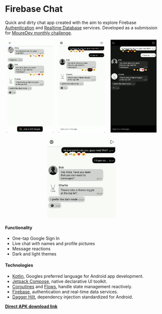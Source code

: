 # Firebase Chat

Quick and dirty chat app created with the aim to explore Firebase [Authentication](https://firebase.google.com/docs/auth) and [Realtime Database](https://firebase.google.com/docs/database) services. Developed as a submission for [MoureDev monthly challenge](https://go.rviewer.io/dev-firebase-chat-es).

<p align="center">
  <img src="/readme-resources/screen1.png" width="30%">
&nbsp; &nbsp; 
  <img src="/readme-resources/screen2.png" width="30%">
&nbsp; &nbsp;
  <img src="/readme-resources/screen3.png" width="30%">
</p>
<p align="center">
  <img src="/readme-resources/reactions.gif" width="45%">
</p>

#### Functionality

- One-tap Google Sign In
- Live chat with names and profile pictures
- Message reactions
- Dark and light themes

#### Technologies

* [Kotlin](https://kotlinlang.org/), Googles preferred language for Android app development.
* [Jetpack Compose](https://developer.android.com/jetpack/compose), native declarative UI toolkit.
* [Coroutines](https://kotlinlang.org/docs/coroutines-overview.html) and [Flows](https://developer.android.com/kotlin/flow/stateflow-and-sharedflow), handle state management reactively.
* [Firebase](https://firebase.google.com), authentication and real-time data services.
* [Dagger Hilt](https://dagger.dev/hilt/), dependency injection standardized for Android.

**[Direct APK download link](https://drive.google.com/uc?id=1YMG1JRc3geMpA_MaVPHasJr9a8ni7dNA&export=download)**